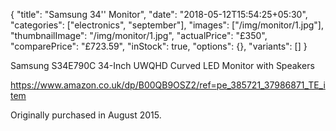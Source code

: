 {
    "title": "Samsung 34'' Monitor",
    "date": "2018-05-12T15:54:25+05:30",
    "categories": ["electronics", "september"],
    "images": ["/img/monitor/1.jpg"],
    "thumbnailImage": "/img/monitor/1.jpg",
    "actualPrice": "£350",
    "comparePrice": "£723.59",
    "inStock": true,
    "options": {},
    "variants": []
}

Samsung S34E790C 34-Inch UWQHD Curved LED Monitor with Speakers

https://www.amazon.co.uk/dp/B00QB9OSZ2/ref=pe_385721_37986871_TE_item

Originally purchased in August 2015.
